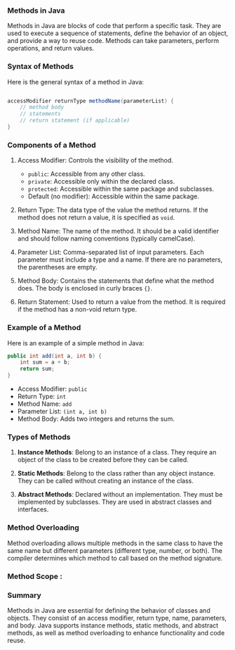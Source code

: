### Methods in Java

Methods in Java are blocks of code that perform a specific task. They are used to execute a sequence of statements, define the behavior of an object, and provide a way to reuse code. Methods can take parameters, perform operations, and return values.

### Syntax of Methods

Here is the general syntax of a method in Java:

```java

accessModifier returnType methodName(parameterList) {
    // method body
    // statements
    // return statement (if applicable)
}
```

### Components of a Method

1.  Access Modifier: Controls the visibility of the method.

    -   `public`: Accessible from any other class.
    -   `private`: Accessible only within the declared class.
    -   `protected`: Accessible within the same package and subclasses.
    -   Default (no modifier): Accessible within the same package.
2.  Return Type: The data type of the value the method returns. If the method does not return a value, it is specified as `void`.

3.  Method Name: The name of the method. It should be a valid identifier and should follow naming conventions (typically camelCase).

4.  Parameter List: Comma-separated list of input parameters. Each parameter must include a type and a name. If there are no parameters, the parentheses are empty.

5.  Method Body: Contains the statements that define what the method does. The body is enclosed in curly braces `{}`.

6.  Return Statement: Used to return a value from the method. It is required if the method has a non-void return type.

### Example of a Method

Here is an example of a simple method in Java:

```java
public int add(int a, int b) {
    int sum = a + b;
    return sum;
}
```

-   Access Modifier: `public`
-   Return Type: `int`
-   Method Name: `add`
-   Parameter List: `(int a, int b)`
-   Method Body: Adds two integers and returns the sum.

### Types of Methods

1.  **Instance Methods**: Belong to an instance of a class. They require an object of the class to be created before they can be called.

2.  **Static Methods**: Belong to the class rather than any object instance. They can be called without creating an instance of the class.

3.  **Abstract Methods**: Declared without an implementation. They must be implemented by subclasses. They are used in abstract classes and interfaces.


### Method Overloading

Method overloading allows multiple methods in the same class to have the same name but different parameters (different type, number, or both). The compiler determines which method to call based on the method signature.

### Method Scope : 



### Summary

Methods in Java are essential for defining the behavior of classes and objects. They consist of an access modifier, return type, name, parameters, and body. Java supports instance methods, static methods, and abstract methods, as well as method overloading to enhance functionality and code reuse.
